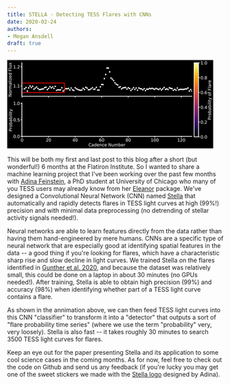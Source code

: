 ```yaml
---
title: STELLA - Detecting TESS Flares with CNNs
date: 2020-02-24
authors:
- Megan Ansdell
draft: true
---
```


![img](/static/fig/2020-02-24.gif)

This will be both my first and last post to this blog after a short (but wonderful!) 6 months at the Flatiron Institute. So I wanted to share a machine learning project that I've been working over the past few months with [Adina Feinstein](http://github.com/afeinstein20), a PhD student at University of Chicago who many of you TESS users may already know from her [Eleanor](https://github.com/afeinstein20/eleanor) package. We've designed a Convolutional Neural Network (CNN) named [Stella](https://github.com/afeinstein20/stella) that automatically and rapidly detects flares in TESS light curves at high (99%!) precision and with minimal data preprocessing (no detrending of stellar activity signals needed!).

Neural networks are able to learn features directly from the data rather than having them hand-engineered by mere humans. CNNs are a specific type of neural network that are especially good at identifying spatial features in the data -- a good thing if you're looking for flares, which have a characteristic sharp rise and slow decline in light curves. We trained Stella on the flares identified in [Gunther et al. 2020](https://ui.adsabs.harvard.edu/abs/2020AJ....159...60G/abstract), and because the dataset was relatively small, this could be done on a laptop in about 30 minutes (no GPUs needed!). After training, Stella is able to obtain high precision (99%) and accuracy (98%) when identifying whether part of a TESS light curve contains a flare. 

As shown in the annimation above, we can then feed TESS light curves into this CNN "classifier" to transform it into a "detector" that outputs a sort of "flare probability time series" (where we use the term "probability" very, very loosely). Stella is also fast -- it takes roughly 30 minutes to search 3500 TESS light curves for flares.

Keep an eye out for the paper presenting Stella and its application to some cool science cases in the coming months. As for now, feel free to check out the code on Github and send us any feedback (if you're lucky you may get one of the sweet stickers we made with the [Stella logo](https://github.com/afeinstein20/stella/blob/master/figures/stella_logo.png) designed by Adina).
